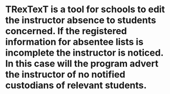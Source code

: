 # TRexTexT is a tool for schools to edit the instructor absence to students concerned. If the registered information for absentee lists is incomplete the instructor is noticed. In this case will the program advert the instructor of no notified custodians of relevant students.

